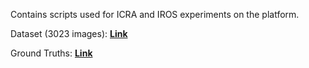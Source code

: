 Contains scripts used for ICRA and IROS experiments on the platform.

Dataset (3023 images): <b>[Link](https://drive.google.com/drive/folders/18fP8hUeHfNmsRTbzVsxBJvNtEoA2_3uD?usp=sharing)</b>

Ground Truths: <b>[Link](https://github.com/vdorbala/Intelligent-Wheelchair-Platform/blob/master/IROS%20scripts/all.csv)</b>
